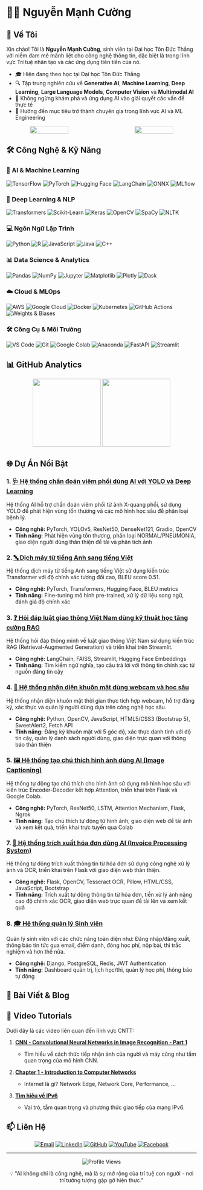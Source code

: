 # 👨‍💻 Nguyễn Mạnh Cường

## 🌟 Về Tôi

Xin chào! Tôi là **Nguyễn Mạnh Cường**, sinh viên tại Đại học Tôn Đức Thắng với niềm đam mê mãnh liệt cho công nghệ thông tin, đặc biệt là trong lĩnh vực Trí tuệ nhân tạo và các ứng dụng tiên tiến của nó.

- 🎓 Hiện đang theo học tại Đại học Tôn Đức Thắng
- 🔍 Tập trung nghiên cứu về **Generative AI**, **Machine Learning**, **Deep Learning**, **Large Language Models**, **Computer Vision** và **Multimodal AI**
- 🌱 Không ngừng khám phá và ứng dụng AI vào giải quyết các vấn đề thực tế
- 🚀 Hướng đến mục tiêu trở thành chuyên gia trong lĩnh vực AI và ML Engineering

<div align="center" style="display: flex; justify-content: space-between; width: 100%;">
  <img src="https://media.giphy.com/media/v1.Y2lkPTc5MGI3NjExcDJheXY4M3AzZXI5NTVyeGZoZ2lhdzdkdjZtMW5ubWgzNmwwZGF3eCZlcD12MV9pbnRlcm5hbF9naWZfYnlfaWQmY3Q9Zw/f3iwJFOVOwuy7K6FFw/giphy.gif" width="45%" />
  <img src="https://media.giphy.com/media/9N2UvCx7wXLnG/giphy.gif" width="45%" />
</div>

## 🛠️ Công Nghệ & Kỹ Năng

### 🧠 AI & Machine Learning
![TensorFlow](https://img.shields.io/badge/TensorFlow-FF6F00?style=for-the-badge&logo=tensorflow&logoColor=white)
![PyTorch](https://img.shields.io/badge/PyTorch-EE4C2C?style=for-the-badge&logo=pytorch&logoColor=white)
![Hugging Face](https://img.shields.io/badge/Hugging_Face-FFD21E?style=for-the-badge&logo=huggingface&logoColor=black)
![LangChain](https://img.shields.io/badge/LangChain-3178C6?style=for-the-badge&logo=langchain&logoColor=white)
![ONNX](https://img.shields.io/badge/ONNX-005CED?style=for-the-badge&logo=onnx&logoColor=white)
![MLflow](https://img.shields.io/badge/MLflow-0194E2?style=for-the-badge&logo=mlflow&logoColor=white)

### 🤖 Deep Learning & NLP
![Transformers](https://img.shields.io/badge/Transformers-FFD21E?style=for-the-badge&logo=huggingface&logoColor=black)
![Scikit-Learn](https://img.shields.io/badge/Scikit_Learn-F7931E?style=for-the-badge&logo=scikit-learn&logoColor=white)
![Keras](https://img.shields.io/badge/Keras-D00000?style=for-the-badge&logo=keras&logoColor=white)
![OpenCV](https://img.shields.io/badge/OpenCV-5C3EE8?style=for-the-badge&logo=opencv&logoColor=white)
![SpaCy](https://img.shields.io/badge/SpaCy-09A3D5?style=for-the-badge&logo=spacy&logoColor=white)
![NLTK](https://img.shields.io/badge/NLTK-3DDC84?style=for-the-badge&logo=nltk&logoColor=white)

### 💻 Ngôn Ngữ Lập Trình
![Python](https://img.shields.io/badge/Python-3776AB?style=for-the-badge&logo=python&logoColor=white)
![R](https://img.shields.io/badge/R-276DC3?style=for-the-badge&logo=r&logoColor=white)
![JavaScript](https://img.shields.io/badge/JavaScript-F7DF1E?style=for-the-badge&logo=javascript&logoColor=black)
![Java](https://img.shields.io/badge/Java-ED8B00?style=for-the-badge&logo=java&logoColor=white)
![C++](https://img.shields.io/badge/C++-00599C?style=for-the-badge&logo=c%2B%2B&logoColor=white)

### 📊 Data Science & Analytics
![Pandas](https://img.shields.io/badge/Pandas-150458?style=for-the-badge&logo=pandas&logoColor=white)
![NumPy](https://img.shields.io/badge/NumPy-013243?style=for-the-badge&logo=numpy&logoColor=white)
![Jupyter](https://img.shields.io/badge/Jupyter-F37626?style=for-the-badge&logo=jupyter&logoColor=white)
![Matplotlib](https://img.shields.io/badge/Matplotlib-11557c?style=for-the-badge&logo=matplotlib&logoColor=white)
![Plotly](https://img.shields.io/badge/Plotly-3F4F75?style=for-the-badge&logo=plotly&logoColor=white)
![Dask](https://img.shields.io/badge/Dask-FDA061?style=for-the-badge&logo=dask&logoColor=black)

### ☁️ Cloud & MLOps
![AWS](https://img.shields.io/badge/AWS-232F3E?style=for-the-badge&logo=amazon-aws&logoColor=white)
![Google Cloud](https://img.shields.io/badge/Google_Cloud-4285F4?style=for-the-badge&logo=google-cloud&logoColor=white)
![Docker](https://img.shields.io/badge/Docker-2496ED?style=for-the-badge&logo=docker&logoColor=white)
![Kubernetes](https://img.shields.io/badge/Kubernetes-326CE5?style=for-the-badge&logo=kubernetes&logoColor=white)
![GitHub Actions](https://img.shields.io/badge/GitHub_Actions-2088FF?style=for-the-badge&logo=github-actions&logoColor=white)
![Weights & Biases](https://img.shields.io/badge/Weights_&_Biases-FFBE00?style=for-the-badge&logo=weightsandbiases&logoColor=black)

### 🛠️ Công Cụ & Môi Trường
![VS Code](https://img.shields.io/badge/VS_Code-007ACC?style=for-the-badge&logo=visual-studio-code&logoColor=white)
![Git](https://img.shields.io/badge/Git-F05032?style=for-the-badge&logo=git&logoColor=white)
![Google Colab](https://img.shields.io/badge/Google_Colab-F9AB00?style=for-the-badge&logo=google-colab&logoColor=white)
![Anaconda](https://img.shields.io/badge/Anaconda-44A833?style=for-the-badge&logo=anaconda&logoColor=white)
![FastAPI](https://img.shields.io/badge/FastAPI-009688?style=for-the-badge&logo=fastapi&logoColor=white)
![Streamlit](https://img.shields.io/badge/Streamlit-FF4B4B?style=for-the-badge&logo=streamlit&logoColor=white)

## 📊 GitHub Analytics

<div align="center">
  <img height="180em" src="https://github-readme-stats.vercel.app/api?username=nguyenmanhcuong-ai&show_icons=true&theme=tokyonight" />
  <img height="180em" src="https://github-readme-stats.vercel.app/api/top-langs/?username=nguyenmanhcuong-ai&layout=compact&theme=tokyonight" />
</div>

## 🌐 Dự Án Nổi Bật

### 1. [🩺 Hệ thống chẩn đoán viêm phổi dùng AI với YOLO và Deep Learning](https://github.com/nguyenmanhcuong-ai/Diagnosis_of_pneumonia.git)
Hệ thống AI hỗ trợ chẩn đoán viêm phổi từ ảnh X-quang phổi, sử dụng YOLO để phát hiện vùng tổn thương và các mô hình học sâu để phân loại bệnh lý.
- **Công nghệ:** PyTorch, YOLOv5, ResNet50, DenseNet121, Gradio, OpenCV
- **Tính năng:** Phát hiện vùng tổn thương, phân loại NORMAL/PNEUMONIA, giao diện người dùng thân thiện để tải và phân tích ảnh

### 2. [🔤 Dịch máy từ tiếng Anh sang tiếng Việt](https://github.com/nguyenmanhcuong-ai/machine_translation.git)
Hệ thống dịch máy từ tiếng Anh sang tiếng Việt sử dụng kiến trúc Transformer với độ chính xác tương đối cao, BLEU score 0.51.
- **Công nghệ:** PyTorch, Transformers, Hugging Face, BLEU metrics
- **Tính năng:** Fine-tuning mô hình pre-trained, xử lý dữ liệu song ngữ, đánh giá độ chính xác

### 3. [❓ Hỏi đáp luật giao thông Việt Nam dùng kỹ thuật học tăng cường RAG](https://github.com/nguyenmanhcuong-ai/ragchatbox.git)
Hệ thống hỏi đáp thông minh về luật giao thông Việt Nam sử dụng kiến trúc RAG (Retrieval-Augmented Generation) và triển khai trên Streamlit.
- **Công nghệ:** LangChain, FAISS, Streamlit, Hugging Face Embeddings
- **Tính năng:** Tìm kiếm ngữ nghĩa, tạo câu trả lời với thông tin chính xác từ nguồn đáng tin cậy

### 4. [👤 Hệ thống nhận diện khuôn mặt dùng webcam và học sâu](https://github.com/nguyenmanhcuong-ai/faceRecognition.git)
Hệ thống nhận diện khuôn mặt thời gian thực tích hợp webcam, hỗ trợ đăng ký, xác thực và quản lý người dùng dựa trên công nghệ học sâu.
- **Công nghệ:** Python, OpenCV, JavaScript, HTML5/CSS3 (Bootstrap 5), SweetAlert2, Fetch API
- **Tính năng:** Đăng ký khuôn mặt với 5 góc độ, xác thực danh tính với độ tin cậy, quản lý danh sách người dùng, giao diện trực quan với thông báo thân thiện

### 5. [🖼️ Hệ thống tạo chú thích hình ảnh dùng AI (Image Captioning)](https://github.com/nguyenmanhcuong-ai/image_captioning.git)
Hệ thống tự động tạo chú thích cho hình ảnh sử dụng mô hình học sâu với kiến trúc Encoder-Decoder kết hợp Attention, triển khai trên Flask và Google Colab.  
- **Công nghệ:** PyTorch, ResNet50, LSTM, Attention Mechanism, Flask, Ngrok  
- **Tính năng:** Tạo chú thích tự động từ hình ảnh, giao diện web để tải ảnh và xem kết quả, triển khai trực tuyến qua Colab

### 7. [📄 Hệ thống trích xuất hóa đơn dùng AI (Invoice Processing System)](https://github.com/nguyenmanhcuong-ai/invoice-processing-system.git)  
Hệ thống tự động trích xuất thông tin từ hóa đơn sử dụng công nghệ xử lý ảnh và OCR, triển khai trên Flask với giao diện web thân thiện.  
- **Công nghệ:** Flask, OpenCV, Tesseract OCR, Pillow, HTML/CSS, JavaScript, Bootstrap  
- **Tính năng:** Trích xuất tự động thông tin từ hóa đơn, tiền xử lý ảnh nâng cao độ chính xác OCR, giao diện web trực quan để tải lên và xem kết quả  
  
### 8. [🎓 Hệ thống quản lý Sinh viên](https://github.com/nguyenmanhcuong-ai/mccheckin.git)
Quản lý sinh viên với các chức năng toàn diện như: Đăng nhập/đăng xuất, thông báo tin tức qua email, điểm danh, đóng học phí, nộp bài, thi trắc nghiệm và hơn thế nữa.
- **Công nghệ:** Django, PostgreSQL, Redis, JWT Authentication
- **Tính năng:** Dashboard quản trị, lịch học/thi, quản lý học phí, thông báo tự động

## 📝 Bài Viết & Blog

## 🎥 Video Tutorials
Dưới đây là các video liên quan đến lĩnh vực CNTT:
1. **[CNN - Convolutional Neural Networks in Image Recognition - Part 1](https://www.youtube.com/watch?v=hFJKUkn-TQE)**  
   - Tìm hiểu về cách thức tiếp nhận ảnh của người và máy cũng như tầm quan trọng của mô hình CNN.
  
2. **[Chapter 1 - Introduction to Computer Networks](https://youtu.be/sYiGdFjnTiY)**  
   - Internet là gì? Network Edge, Network Core, Performance, ...
  
3. **[Tìm hiểu về IPv6](https://youtu.be/69cTledYx8c)**  
   - Vai trò, tầm quan trọng và phương thức giao tiếp của mạng IPv6.

## 📫 Liên Hệ

<div align="center">
  
[![Email](https://img.shields.io/badge/Email-nguyenmanhcuong.itech@gmail.com-D14836?style=for-the-badge&logo=gmail&logoColor=white)](mailto:nguyenmanhcuong.itech@gmail.com)
[![LinkedIn](https://img.shields.io/badge/LinkedIn-nguyenmanhcuong--ai-0077B5?style=for-the-badge&logo=linkedin&logoColor=white)](https://www.linkedin.com/in/nguyenmanhcuong-ai)
[![GitHub](https://img.shields.io/badge/GitHub-nguyenmanhcuong--ai-181717?style=for-the-badge&logo=github&logoColor=white)](https://github.com/nguyenmanhcuong-ai)
[![YouTube](https://img.shields.io/badge/YouTube-NguyenManhCuongAI-FF0000?style=for-the-badge&logo=youtube&logoColor=white)](https://www.youtube.com/@CuongNguyen-in5rz)
[![Facebook](https://img.shields.io/badge/Facebook-nguyenmanhcuong.ai-1877F2?style=for-the-badge&logo=facebook&logoColor=white)](https://www.facebook.com/09nmc)
  
</div>

---

<div align="center">
  <img src="https://komarev.com/ghpvc/?username=nguyenmanhcuong-ai&color=blueviolet&style=flat-square" alt="Profile Views" />
  <p>💡 "AI không chỉ là công nghệ, mà là sự mở rộng của trí tuệ con người - nơi trí tưởng tượng gặp gỡ hiện thực."</p>
</div>
